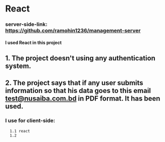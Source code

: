 # React 

### server-side-link: https://github.com/ramohin1236/management-server

#### I used React in this project

## 1. The project doesn't  using any authentication system.

## 2. The project says that if any user submits information so that his data goes to this email test@nusaiba.com.bd in PDF format. It has been used.

### I use for client-side:
      1.1 react
      1.2 
